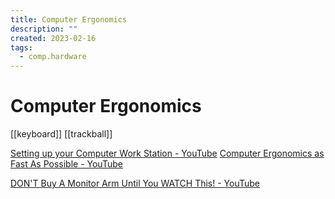 ```yaml
---
title: Computer Ergonomics
description: ""
created: 2023-02-16
tags:
  - comp.hardware
---
```


# Computer Ergonomics

[[keyboard]]
[[trackball]]

[Setting up your Computer Work Station - YouTube](https://www.youtube.com/watch?v=v4v7CXDBTxk)
[Computer Ergonomics as Fast As Possible - YouTube](https://www.youtube.com/watch?v=bLBKUbnLYTs)

[DON'T Buy A Monitor Arm Until You WATCH This! - YouTube](https://www.youtube.com/watch?v=zVED5xajvPM)
